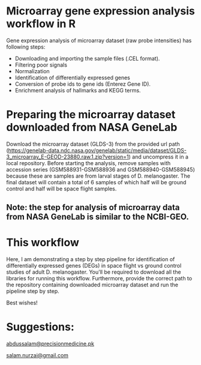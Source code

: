 # Microarray gene expression analysis workflow in R

Gene expression analysis of microarray dataset (raw probe intensities) has following steps: 

* Downloading and importing the sample files (.CEL format). 
* Filtering poor signals
* Normalization
* Identification of differentially expressed genes
* Conversion of probe ids to gene ids (Enterez Gene ID). 
* Enrichment analysis of hallmarks and KEGG terms.

# Preparing the microarray dataset downloaded from NASA GeneLab

Download the microarray dataset (GLDS-3) from the provided url path (https://genelab-data.ndc.nasa.gov/genelab/static/media/dataset/GLDS-3_microarray_E-GEOD-23880.raw.1.zip?version=1) and uncompress it in a local repository. Before starting the analysis, remove samples with accession series (GSM588931-GSM588936 and GSM588940-GSM588945) because these are samples are from larval stages of D. melanogaster. The final dataset will contain a total of 6 samples of which half will be ground control and half will be space flight samples.  

## Note: the step for analysis of microarray data from NASA GeneLab is similar to the NCBI-GEO. 

# This workflow

Here, I am demonstrating a step by step pipeline for identification of differentially expressed genes (DEGs) in space flight vs ground control studies of adult D. melanogaster. You'll be required to download all the libraries for running this workflow. Furthermore, provide the correct path to the repository containing downloaded microarray dataset and run the pipeline step by step.

Best wishes!

# Suggestions:

abdussalam@precisionmedicine.pk

salam.nurzai@gmail.com
